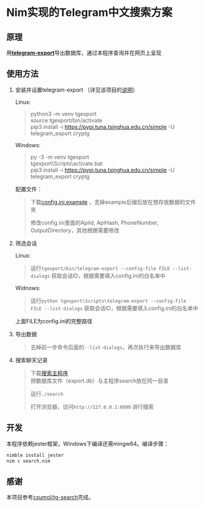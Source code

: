 # Nim实现的Telegram中文搜索方案

## 原理

用[**telegram-export**](https://github.com/expectocode/telegram-export)导出数据库，通过本程序查询并在网页上呈现

## 使用方法

1. 安装并设置telegram-export （详见该项目的[说明](https://github.com/expectocode/telegram-export/blob/master/README.rst)）

   Linux:
   > python3 -m venv tgexport  
   > source tgexport/bin/activate  
   > pip3 install -i https://pypi.tuna.tsinghua.edu.cn/simple -U telegram_export cryptg  

   Windows:
   > py -3 -m venv tgexport  
   > tgexport\Scripts\activate.bat  
   > pip3 install -i https://pypi.tuna.tsinghua.edu.cn/simple -U telegram_export cryptg  
   
   配置文件：
   > 下载[config.ini.example](https://github.com/expectocode/telegram-export/raw/master/config.ini.example) ，去掉example后缀后放在想存放数据的文件夹  
   >
   > 修改config.ini里面的ApiId, ApiHash, PhoneNumber, OutputDirectory，其他根据需要修改

2. 筛选会话

   Linux:
   > 运行`tgexport/bin/telegram-export --config-file FILE --list-dialogs` 获取会话ID，根据需要填入config.ini的白名单中
   
   Widnows:
   > 运行`python tgexport\Scripts\telegram-export --config-file FILE --list-dialogs` 获取会话ID，根据需要填入config.ini的白名单中
   
   上面FILE为config.ini的完整路径
   
3.  导出数据

    > 去掉前一步命令后面的`--list-dialogs`，再次执行来导出数据库

4.  搜索聊天记录

    > 下载[搜索主程序](https://github.com/Izumiko/telegram-search-cn/releases/latest)  
    > 把数据库文件（export.db）与主程序search放在同一目录
    >
    > 运行`./search` 
    >
    > 打开浏览器，访问`http://127.0.0.1:8090` 进行搜索

## 开发

本程序依赖jester框架，Windows下编译还需mingw64。编译步骤：

```bash
nimble install jester
nim c search.nim
```

## 感谢

本项目参考[cxumol/tg-search](https://github.com/cxumol/tg-search/tree/master)完成。
